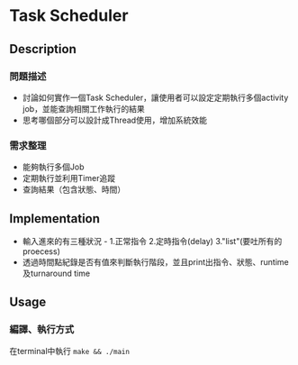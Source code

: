 # Task Scheduler

## Description

### 問題描述

- 討論如何實作一個Task Scheduler，讓使用者可以設定定期執行多個activity job，並能查詢相關工作執行的結果
- 思考哪個部分可以設計成Thread使用，增加系統效能

### 需求整理

- 能夠執行多個Job
- 定期執行並利用Timer追蹤
- 查詢結果（包含狀態、時間）

## Implementation

- 輸入進來的有三種狀況 -
  1.正常指令
  2.定時指令(delay)
  3."list"(要吐所有的proecess)
- 透過時間點紀錄是否有值來判斷執行階段，並且print出指令、狀態、runtime及turnaround time

## Usage

### 編譯、執行方式

在terminal中執行 `make && ./main`
